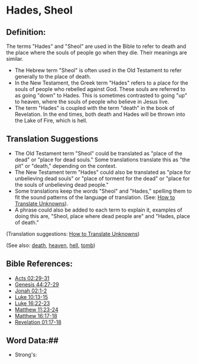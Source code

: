 # Hades, Sheol #

## Definition: ##

The terms "Hades" and "Sheol" are used in the Bible to refer to death and the place where the souls of people go when they die. Their meanings are similar.

* The Hebrew term "Sheol" is often used in the Old Testament to refer generally to the place of death. 
* In the New Testament, the Greek term "Hades" refers to a place for the souls of people who rebelled against God. These souls are referred to as going "down" to Hades. This is sometimes contrasted to going "up" to heaven, where the souls of people who believe in Jesus live.
* The term "Hades" is coupled with the term "death" in the book of Revelation. In the end times, both death and Hades will be thrown into the Lake of Fire, which is hell.

## Translation Suggestions ##

* The Old Testament term "Sheol" could be translated as "place of the dead" or "place for dead souls." Some translations translate this as "the pit" or "death," depending on the context.
* The New Testament term "Hades" could also be translated as "place for unbelieving dead souls" or "place of torment for the dead" or "place for the souls of unbelieving dead people." 
* Some translations keep the words "Sheol" and "Hades," spelling them to fit the sound patterns of the language of translation. (See: [How to Translate Unknowns](rc://en/ta/man/translate/translate-unknown)).
* A phrase could also be added to each term to explain it, examples of doing this are, "Sheol, place where dead people are" and "Hades, place of death."

(Translation suggestions: [How to Translate Unknowns](rc://en/ta/man/translate/translate-unknown))

(See also: [death](../kt/death.md), [heaven](../kt/heaven.md), [hell](../kt/hell.md), [tomb](../other/tomb.md))

## Bible References: ##

* [Acts 02:29-31](rc://en/tn/help/act/02/29)
* [Genesis 44:27-29](rc://en/tn/help/gen/44/27)
* [Jonah 02:1-2](rc://en/tn/help/jon/02/01)
* [Luke 10:13-15](rc://en/tn/help/luk/10/13)
* [Luke 16:22-23](rc://en/tn/help/luk/16/22)
* [Matthew 11:23-24](rc://en/tn/help/mat/11/23)
* [Matthew 16:17-18](rc://en/tn/help/mat/16/17)
* [Revelation 01:17-18](rc://en/tn/help/rev/01/17)

## Word Data:##

* Strong's: 

